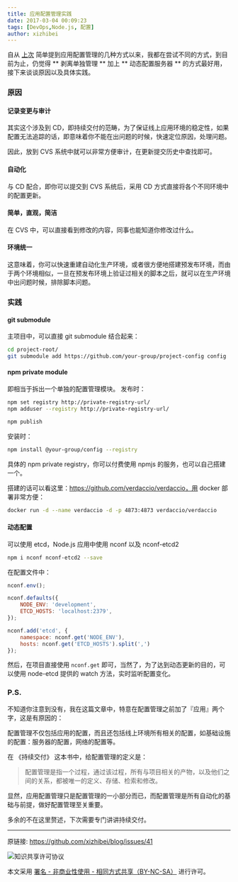 ```yaml
---
title: 应用配置管理实践
date: 2017-03-04 00:09:23
tags: [DevOps,Node.js, 配置]
author: xizhibei
---
```

自从 [上次](https://github.com/xizhibei/blog/issues/27) 简单提到应用配置管理的几种方式以来，我都在尝试不同的方式，到目前为止，仍觉得 ** 剥离单独管理 ** 加上 ** 动态配置服务器 ** 的方式最好用，接下来谈谈原因以及具体实践。

### 原因
#### 记录变更与审计
其实这个涉及到 CD，即持续交付的范畴，为了保证线上应用环境的稳定性，如果配置无法追踪的话，即意味着你不能在出问题的时候，快速定位原因，处理问题。

因此，放到 CVS 系统中就可以非常方便审计，在更新提交历史中查找即可。

#### 自动化
与 CD 配合，即你可以提交到 CVS 系统后，采用 CD 方式直接将各个不同环境中的配置更新。

#### 简单，直观，简洁
在 CVS 中，可以直接看到修改的内容，同事也能知道你修改过什么。

#### 环境统一
这意味着，你可以快速重建自动化生产环境，或者很方便地搭建预发布环境，而由于两个环境相似，一旦在预发布环境上验证过相关的脚本之后，就可以在生产环境中出问题时候，排除脚本问题。

### 实践
#### git submodule
主项目中，可以直接 git submodule 结合起来：

```bash
cd project-root/
git submodule add https://github.com/your-group/project-config config
```

#### npm private module
即相当于拆出一个单独的配置管理模块。
发布时：

```bash
npm set registry http://private-registry-url/
npm adduser --registry http://private-registry-url/

npm publish
```

安装时：

```bash
npm install @your-group/config --registry 
```

具体的 npm private registry，你可以付费使用 npmjs 的服务，也可以自己搭建一个。

搭建的话可以看这里：https://github.com/verdaccio/verdaccio，用 docker 部署非常方便：

```bash
docker run -d --name verdaccio -d -p 4873:4873 verdaccio/verdaccio
```

#### 动态配置
可以使用 etcd，Node.js 应用中使用 nconf 以及 nconf-etcd2

```bash
npm i nconf nconf-etcd2 --save
```

在配置文件中：

```js
nconf.env();

nconf.defaults({
    NODE_ENV: 'development',
    ETCD_HOSTS: 'localhost:2379',
});

nconf.add('etcd', {
    namespace: nconf.get('NODE_ENV'),
    hosts: nconf.get('ETCD_HOSTS').split(',')
});
```

然后，在项目直接使用 `nconf.get` 即可，当然了，为了达到动态更新的目的，可以使用 node-etcd 提供的 watch 方法，实时监听配置变化。

### P.S.
不知道你注意到没有，我在这篇文章中，特意在配置管理之前加了『应用』两个字，这是有原因的：

配置管理不仅包括应用的配置，而且还包括线上环境所有相关的配置，如基础设施的配置：服务器的配置，网络的配置等。

在 《持续交付》 这本书中，给配置管理的定义是：

> 配置管理是指一个过程，通过该过程，所有与项目相关的产物，以及他们之间的关系，都被唯一的定义、存储、检索和修改。

显然，应用配置管理只是配置管理的一小部分而已，而配置管理是所有自动化的基础与前提，做好配置管理至关重要。

多余的不在这里赘述，下次需要专门讲讲持续交付。



***
原链接: https://github.com/xizhibei/blog/issues/41

![知识共享许可协议](https://i.creativecommons.org/l/by-nc-sa/4.0/88x31.png "署名 - 非商业性使用 - 相同方式共享（BY-NC-SA）")

本文采用 [署名 - 非商业性使用 - 相同方式共享（BY-NC-SA）](https://creativecommons.org/licenses/by-nc-sa/4.0/deed.zh) 进行许可。
